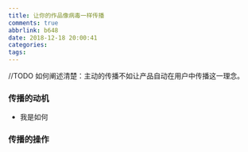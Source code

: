 ```yaml
---
title: 让你的作品像病毒一样传播
comments: true
abbrlink: b648
date: 2018-12-18 20:00:41
categories:
tags:
---
```


//TODO 如何阐述清楚：主动的传播不如让产品自动在用户中传播这一理念。

### 传播的动机

- 我是如何

### 传播的操作
